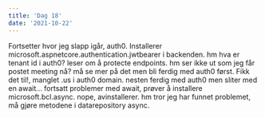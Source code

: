 ```yaml
---
title: 'Dag 18'
date: '2021-10-22'
---
```


Fortsetter hvor jeg slapp igår, auth0. Installerer microsoft.aspnetcore.authentication.jwtbearer i backenden. hm hva er tenant id i auth0? leser om å protecte endpoints. hm ser ikke ut som jeg får postet meeting nå? må se mer på det men bli ferdig med auth0 først. Fikk det til!, manglet .us i auth0 domain. nesten ferdig med auth0 men sliter med en await… fortsatt problemer med await, prøver å installere microsoft.bcl.async. nope, avinstallerer. hm tror jeg har funnet problemet, må gjøre metodene i datarepository async.
